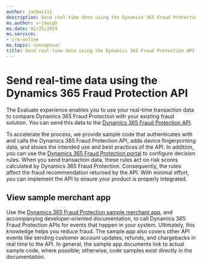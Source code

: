 ```yaml
---
author: jackwi111
description: Send real-time data using the Dynamics 365 Fraud Protection API
ms.author: v-jowigh
ms.date: 02/25/2019
ms.service:
- crm-online
ms.topic: conceptual
title: Send real-time data using the Dynamics 365 Fraud Protection API
---
```



# Send real-time data using the Dynamics 365 Fraud Protection API

The Evaluate experience enables you to use your real-time transaction data to compare Dynamics 365 Fraud Protection with your existing fraud solution. You can send this data to the [Dynamics 365 Fraud  Protection API](https://go.microsoft.com/fwlink/?linkid=2084942). 

To accelerate the process, we provide sample code that authenticates with and calls the Dynamics 365 Fraud Protection API, adds device fingerprinting data, and shows the intended use and best practices of the API. In addition, you can use the [Dynamics 365 Fraud Protection portal](https://dfp.microsoft.com) to configure decision rules. When you send transaction data, these rules act on risk scores calculated by Dynamics 365 Fraud Protection. Consequently, the rules affect the fraud recommendation returned by the API. With minimal effort, you can implement the API to ensure your product is properly integrated.

## View sample merchant app

Use the [Dynamics 365 Fraud Protection sample merchant app](https://go.microsoft.com/fwlink/?linkid=2085137), and accompanying developer-oriented documentation, to call Dynamics 365 Fraud Protection APIs for events that happen in your system. Ultimately, this knowledge helps you reduce fraud. The sample app also covers other API events like sending customer account updates, refunds, and chargebacks in real time to the API. In general, the sample app documents link to actual sample code, where possible; otherwise, code samples exist directly in the documentation.

